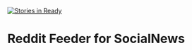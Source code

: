 [![Stories in Ready](https://badge.waffle.io/socialnews/reddit-feeder.png?label=ready&title=Ready)](https://waffle.io/socialnews/reddit-feeder)

# Reddit Feeder for SocialNews



